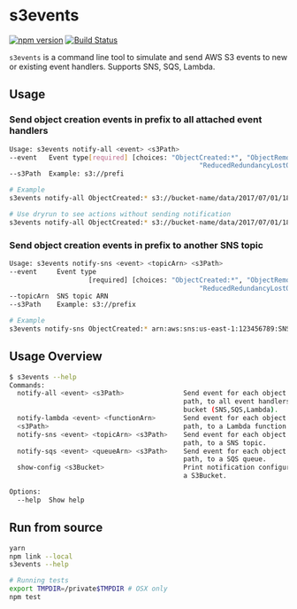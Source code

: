 # s3events
[![npm version](https://badge.fury.io/js/s3events.svg)](https://badge.fury.io/js/s3events)
[![Build Status](https://travis-ci.org/yongfei25/s3events.svg?branch=master)](https://travis-ci.org/yongfei25/s3events)

`s3events` is a command line tool to simulate and send AWS S3 events to new or existing event handlers. Supports SNS, SQS, Lambda.

## Usage
### Send object creation events in prefix to all attached event handlers
```bash
Usage: s3events notify-all <event> <s3Path>
--event   Event type[required] [choices: "ObjectCreated:*", "ObjectRemoved:*",
                                                "ReducedRedundancyLostObject"]
--s3Path  Example: s3://prefi

# Example
s3events notify-all ObjectCreated:* s3://bucket-name/data/2017/07/01/18

# Use dryrun to see actions without sending notification
s3events notify-all ObjectCreated:* s3://bucket-name/data/2017/07/01/18 --dryrun
```

### Send object creation events in prefix to another SNS topic
```bash
Usage: s3events notify-sns <event> <topicArn> <s3Path>
--event     Event type
                    [required] [choices: "ObjectCreated:*", "ObjectRemoved:*",
                                                "ReducedRedundancyLostObject"]
--topicArn  SNS topic ARN
--s3Path    Example: s3://prefix

# Example
s3events notify-sns ObjectCreated:* arn:aws:sns:us-east-1:123456789:SNSTopicName s3://bucket-name/data/2017/07/01/18 --suffix sales.gz
```

## Usage Overview
```bash
$ s3events --help
Commands:
  notify-all <event> <s3Path>               Send event for each object in the
                                            path, to all event handlers of the
                                            bucket (SNS,SQS,Lambda).
  notify-lambda <event> <functionArn>       Send event for each object in the
  <s3Path>                                  path, to a Lambda function.
  notify-sns <event> <topicArn> <s3Path>    Send event for each object in the
                                            path, to a SNS topic.
  notify-sqs <event> <queueArn> <s3Path>    Send event for each object in the
                                            path, to a SQS queue.
  show-config <s3Bucket>                    Print notification configurations of
                                            a S3Bucket.

Options:
  --help  Show help                                                    [boolean]

```

## Run from source
```bash
yarn
npm link --local
s3events --help

# Running tests
export TMPDIR=/private$TMPDIR # OSX only
npm test
```
